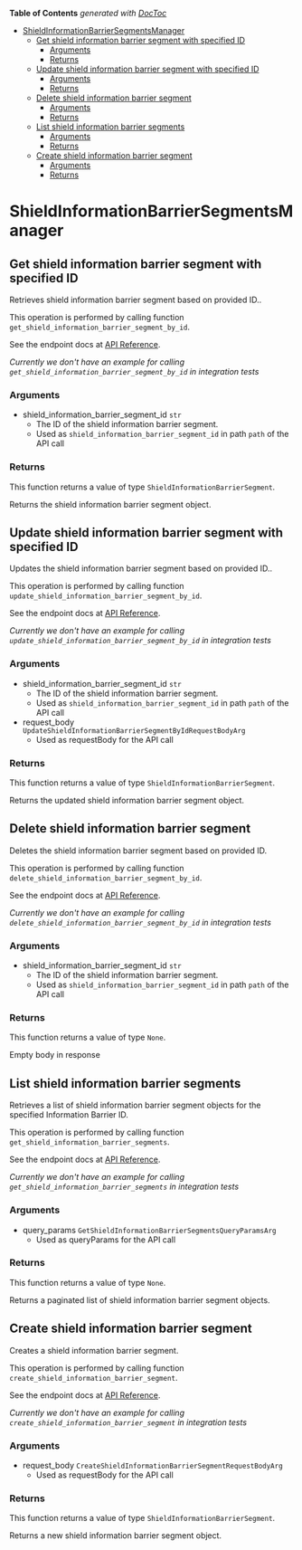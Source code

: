 <!-- START doctoc generated TOC please keep comment here to allow auto update -->
<!-- DON'T EDIT THIS SECTION, INSTEAD RE-RUN doctoc TO UPDATE -->
**Table of Contents**  *generated with [DocToc](https://github.com/thlorenz/doctoc)*

- [ShieldInformationBarrierSegmentsManager](#shieldinformationbarriersegmentsmanager)
  - [Get shield information barrier segment with specified ID](#get-shield-information-barrier-segment-with-specified-id)
    - [Arguments](#arguments)
    - [Returns](#returns)
  - [Update shield information barrier segment with specified ID](#update-shield-information-barrier-segment-with-specified-id)
    - [Arguments](#arguments-1)
    - [Returns](#returns-1)
  - [Delete shield information barrier segment](#delete-shield-information-barrier-segment)
    - [Arguments](#arguments-2)
    - [Returns](#returns-2)
  - [List shield information barrier segments](#list-shield-information-barrier-segments)
    - [Arguments](#arguments-3)
    - [Returns](#returns-3)
  - [Create shield information barrier segment](#create-shield-information-barrier-segment)
    - [Arguments](#arguments-4)
    - [Returns](#returns-4)

<!-- END doctoc generated TOC please keep comment here to allow auto update -->

# ShieldInformationBarrierSegmentsManager

## Get shield information barrier segment with specified ID

Retrieves shield information barrier segment based on provided ID..

This operation is performed by calling function `get_shield_information_barrier_segment_by_id`.

See the endpoint docs at
[API Reference](https://developer.box.com/reference/get-shield-information-barrier-segments-id/).

*Currently we don't have an example for calling `get_shield_information_barrier_segment_by_id` in integration tests*

### Arguments

- shield_information_barrier_segment_id `str`
  - The ID of the shield information barrier segment.
  - Used as `shield_information_barrier_segment_id` in path `path` of the API call


### Returns

This function returns a value of type `ShieldInformationBarrierSegment`.

Returns the shield information barrier segment object.


## Update shield information barrier segment with specified ID

Updates the shield information barrier segment based on provided ID..

This operation is performed by calling function `update_shield_information_barrier_segment_by_id`.

See the endpoint docs at
[API Reference](https://developer.box.com/reference/put-shield-information-barrier-segments-id/).

*Currently we don't have an example for calling `update_shield_information_barrier_segment_by_id` in integration tests*

### Arguments

- shield_information_barrier_segment_id `str`
  - The ID of the shield information barrier segment.
  - Used as `shield_information_barrier_segment_id` in path `path` of the API call
- request_body `UpdateShieldInformationBarrierSegmentByIdRequestBodyArg`
  - Used as requestBody for the API call


### Returns

This function returns a value of type `ShieldInformationBarrierSegment`.

Returns the updated shield information barrier segment object.


## Delete shield information barrier segment

Deletes the shield information barrier segment
based on provided ID.

This operation is performed by calling function `delete_shield_information_barrier_segment_by_id`.

See the endpoint docs at
[API Reference](https://developer.box.com/reference/delete-shield-information-barrier-segments-id/).

*Currently we don't have an example for calling `delete_shield_information_barrier_segment_by_id` in integration tests*

### Arguments

- shield_information_barrier_segment_id `str`
  - The ID of the shield information barrier segment.
  - Used as `shield_information_barrier_segment_id` in path `path` of the API call


### Returns

This function returns a value of type `None`.

Empty body in response


## List shield information barrier segments

Retrieves a list of shield information barrier segment objects
for the specified Information Barrier ID.

This operation is performed by calling function `get_shield_information_barrier_segments`.

See the endpoint docs at
[API Reference](https://developer.box.com/reference/get-shield-information-barrier-segments/).

*Currently we don't have an example for calling `get_shield_information_barrier_segments` in integration tests*

### Arguments

- query_params `GetShieldInformationBarrierSegmentsQueryParamsArg`
  - Used as queryParams for the API call


### Returns

This function returns a value of type `None`.

Returns a paginated list of shield information barrier segment objects.


## Create shield information barrier segment

Creates a shield information barrier segment.

This operation is performed by calling function `create_shield_information_barrier_segment`.

See the endpoint docs at
[API Reference](https://developer.box.com/reference/post-shield-information-barrier-segments/).

*Currently we don't have an example for calling `create_shield_information_barrier_segment` in integration tests*

### Arguments

- request_body `CreateShieldInformationBarrierSegmentRequestBodyArg`
  - Used as requestBody for the API call


### Returns

This function returns a value of type `ShieldInformationBarrierSegment`.

Returns a new shield information barrier segment object.


